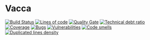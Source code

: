 # Vacca
[![Build Status](https://travis-ci.org/sigee/Vacca.svg?branch=master)](https://travis-ci.org/sigee/Vacca)
[![Lines of code](https://sonarqube.com/api/badges/measure?key=sigee:Vacca&metric=lines)](https://sonarqube.com/dashboard/index/sigee:Vacca)
[![Quality Gate](https://sonarqube.com/api/badges/gate?key=sigee:Vacca)](https://sonarqube.com/dashboard/index/sigee:Vacca)
[![Technical debt ratio](https://sonarqube.com/api/badges/measure?key=sigee:Vacca&metric=sqale_debt_ratio)](https://sonarqube.com/dashboard/index/sigee:Vacca)
[![Coverage](https://sonarqube.com/api/badges/measure?key=sigee:Vacca&metric=coverage)](https://sonarqube.com/dashboard/index/sigee:Vacca)
[![Bugs](https://sonarqube.com/api/badges/measure?key=sigee:Vacca&metric=bugs)](https://sonarqube.com/dashboard/index/sigee:Vacca)
[![Vulnerabilities](https://sonarqube.com/api/badges/measure?key=sigee:Vacca&metric=vulnerabilities)](https://sonarqube.com/dashboard/index/sigee:Vacca)
[![Code smells](https://sonarqube.com/api/badges/measure?key=sigee:Vacca&metric=code_smells)](https://sonarqube.com/dashboard/index/sigee:Vacca)
[![Duplicated lines density](https://sonarqube.com/api/badges/measure?key=sigee:Vacca&metric=duplicated_lines_density)](https://sonarqube.com/dashboard/index/sigee:Vacca)
